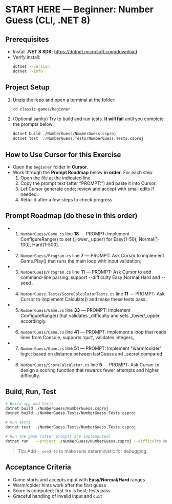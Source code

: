 # START HERE — Beginner: Number Guess (CLI, .NET 8)

## Prerequisites
- Install **.NET 8 SDK**: https://dotnet.microsoft.com/download
- Verify install:
  ```bash
  dotnet --version
  dotnet --info
  ```

## Project Setup
1. Unzip the repo and open a terminal at the folder:
   ```bash
   cd classic-games/beginner
   ```
2. (Optional sanity) Try to build and run tests. **It will fail** until you complete the prompts below:
   ```bash
   dotnet build ./NumberGuess/NumberGuess.csproj
   dotnet test  ./NumberGuess.Tests/NumberGuess.Tests.csproj
   ```

## How to Use Cursor for this Exercise
- Open the `beginner` folder in **Cursor**.
- Work through the **Prompt Roadmap** below **in order**. For each step:
  1. Open the file at the indicated line.
  2. Copy the prompt text (after “PROMPT:”) and paste it into Cursor.
  3. Let Cursor generate code; review and accept with small edits if needed.
  4. Rebuild after a few steps to check progress.

## Prompt Roadmap (do these in this order)
- 1. `NumberGuess/Game.cs` line **18** — PROMPT: Implement ConfigureRange() to set (_lower,_upper) for Easy(1-50), Normal(1-100), Hard(1-500).
- 2. `NumberGuess/Program.cs` line **7** — PROMPT: Ask Cursor to implement Game.Play() that runs the main loop with input validation,
- 3. `NumberGuess/Program.cs` line **11** — PROMPT: Ask Cursor to add command-line parsing: support --difficulty Easy|Normal|Hard and --seed <int>.
- 4. `NumberGuess.Tests/ScoreCalculatorTests.cs` line **11** — PROMPT: Ask Cursor to implement Calculate() and make these tests pass.
- 5. `NumberGuess/Game.cs` line **33** — PROMPT: Implement ConfigureRange() that validates _difficulty and sets _lower/_upper accordingly.
- 6. `NumberGuess/Game.cs` line **41** — PROMPT: Implement a loop that reads lines from Console, supports 'quit', validates integers,
- 7. `NumberGuess/Game.cs` line **51** — PROMPT: Implement "warm/colder" logic: based on distance between lastGuess and _secret compared
- 8. `NumberGuess/ScoreCalculator.cs` line **5** — PROMPT: Ask Cursor to design a scoring function that rewards fewer attempts and higher difficulty.

## Build, Run, Test
```bash
# Build app and tests
dotnet build ./NumberGuess/NumberGuess.csproj
dotnet build ./NumberGuess.Tests/NumberGuess.Tests.csproj

# Run tests
dotnet test  ./NumberGuess.Tests/NumberGuess.Tests.csproj

# Run the game (after prompts are implemented)
dotnet run   --project ./NumberGuess/NumberGuess.csproj --difficulty Normal
```
> Tip: Add `--seed 42` to make runs deterministic for debugging.

## Acceptance Criteria
- Game starts and accepts input with **Easy/Normal/Hard** ranges
- Warm/colder hints work after the first guess
- Score is computed; first-try is best; tests pass
- Graceful handling of invalid input and `quit`
